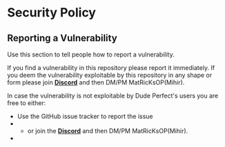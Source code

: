 # Security Policy

## Reporting a Vulnerability

Use this section to tell people how to report a vulnerability.

If you find a vulnerability in this repository please report it immediately.
If you deem the vulnerability exploitable by this repository in any shape or form please join [**Discord**](https://discord.gg/gtNQrRr) and then DM/PM MatRicKsOP(Mihir).

In case the vulnerability is not exploitable by Dude Perfect's users you are free to either:

-   Use the GitHub issue tracker to report the issue
-   -   or join the [**Discord**](https://discord.gg/gtNQrRR) and then DM/PM MatRicKsOP(Mihir).
-   
